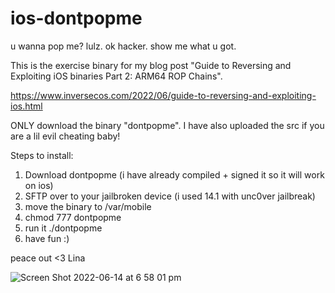 # ios-dontpopme

u wanna pop me? lulz. ok hacker. show me what u got.

This is the exercise binary for my blog post "Guide to Reversing and Exploiting iOS binaries Part 2: ARM64 ROP Chains". 

https://www.inversecos.com/2022/06/guide-to-reversing-and-exploiting-ios.html


ONLY download the binary "dontpopme". I have also uploaded the src if you are a lil evil cheating baby! 

Steps to install:
1. Download dontpopme (i have already compiled + signed it so it will work on ios)
2. SFTP over to your jailbroken device (i used 14.1 with unc0ver jailbreak)
3. move the binary to /var/mobile
4. chmod 777 dontpopme
5. run it ./dontpopme
6. have fun :)

peace out <3 
Lina 

![Screen Shot 2022-06-14 at 6 58 01 pm](https://user-images.githubusercontent.com/18277462/173735033-f3933fac-48ff-417e-b99f-8aee99ce57fb.png)

